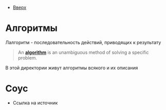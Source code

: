 * [Вверх](../TableOfContent.md)
# Алгоритмы

Лалгоритм - последовательность действий, приводящих к результату

> An **[algorithm](https://en.wikipedia.org/wiki/Algorithm "Algorithm")** is an unambiguous method of solving a specific problem.

В этой директории живут алгоритмы всякого и их описания

# Соус

* Ссылка на источник

